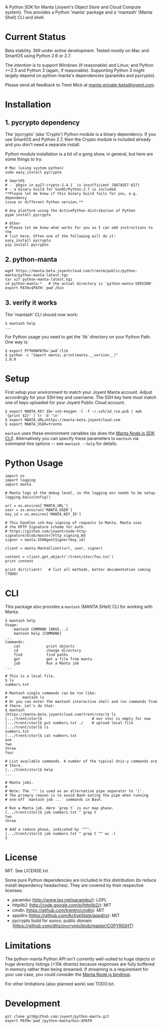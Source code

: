 A Python SDK for Manta (Joyent's Object Store and Cloud Compute system).
This provides a Python 'manta' package and a 'mantash' (Manta Shell) CLI
and shell.


# Current Status

Beta stability. Still under active development. Tested mostly on Mac and
SmartOS using Python 2.6 or 2.7.

The *intention* is to support Windows (if reasonable) and Linux; and
Python >=2.5 and Python 3 (again, if reasonable). Supporting Python 3 might
largely depend on python-manta's dependencies (paramiko and pycrypto).

Please send all feedback to Trent Mick at <manta-private-beta@joyent.com>.


# Installation

## 1. pycrypto dependency

The 'pycrypto' (aka 'Crypto') Python module is a binary dependency. If you
use SmartOS and Python 2.7, then the Crypto module is included already and
you don't need a separate install.

Python module installation is a bit of a gong show, in general, but here are
some things to try:

    # Mac (using system python)
    sudo easy_install pycrypto

    # SmartOS
    # - `pkgin in py27-crypto-2.4.1` is insufficient (DATASET-627)
    # - a binary build for SunOS/Python-2.7 is included
    **Please let me know if this binary build fails for you, e.g. dependency
    issue or different Python version.**

    # Any platform using the ActivePython distribution of Python
    pypm install pycrypto

    # Other
    # Please let me know what works for you so I can add instructions to the
    # list here. Often one of the following will do it:
    easy_install pycrypto
    pip install pycrypto


## 2. python-manta

    wget https://manta-beta.joyentcloud.com/trentm/public/python-manta/python-manta-latest.tgz
    tar xzf python-manta-latest.tgz
    cd python-manta-*   # the actual directory is 'python-manta-VERSION'
    export PATH=$PATH:`pwd`/bin


## 3. verify it works

The 'mantash' CLI should now work:

    $ mantash help
    ...

For Python usage you need to get the 'lib' directory on your Python Path.
One way is:

    $ export PYTHONPATH=`pwd`/lib
    $ python -c "import manta; print(manta.__version__)"
    1.0.0



# Setup

First setup your environment to match your Joyent Manta account. Adjust
accordingly for your SSH key and username. The SSH key here must match
one of keys uploaded for your Joyent Public Cloud account.

    $ export MANTA_KEY_ID=`ssh-keygen -l -f ~/.ssh/id_rsa.pub | awk '{print $2}' | tr -d '\n'`
    $ export MANTA_URL=https://manta-beta.joyentcloud.com
    $ export MANTA_USER=trentm

`mantash` uses these environment variables (as does the [Manta Node.js SDK
CLI](http://wiki.joyent.com/wiki/display/Manta/Manta+CLI+Reference)).
Alternatively you can specify these parameters to `mantash` via command-line
options -- see `mantash --help` for details.


# Python Usage

    import os
    import logging
    import manta

    # Manta logs at the debug level, so the logging env needs to be setup.
    logging.basicConfig()

    url = os.environ['MANTA_URL']
    user = os.environ['MANTA_USER']
    key_id = os.environ['MANTA_KEY_ID']

    # This handles ssh-key signing of requests to Manta. Manta uses
    # the HTTP Signature scheme for auth.
    # https://github.com/joyent/node-http-signature/blob/master/http_signing.md
    signer = manta.SSHAgentSigner(key_id)

    client = manta.MantaClient(url, user, signer)

    content = client.get_object('/trent/stor/foo.txt')
    print content

    print dir(client)   # list all methods, better documentation coming (TODO)


# CLI

This package also provides a `mantash` (MANTA SHell) CLI for working with
Manta:

    $ mantash help
    Usage:
        mantash COMMAND [ARGS...]
        mantash help [COMMAND]
    ...
    Commands:
        cat            print objects
        cd             change directory
        find           find paths
        get            get a file from manta
        job            Run a Manta job
    ...

    # This is a local file.
    $ ls
    numbers.txt

    # Mantash single commands can be run like:
    #       mantash ls
    # Or you can enter the mantash interactive shell and run commands from
    # there. Let's do that:
    $ mantash
    [https://manta-beta.joyentcloud.com/trent/stor]$ ls
    [.../trent/stor]$                       # our stor is empty for now
    [.../trent/stor]$ put numbers.txt ./    # upload local file
    [.../trent/stor]$ ls
    numbers.txt
    [.../trent/stor]$ cat numbers.txt
    one
    two
    three
    four

    # List available commands. A number of the typical Unix-y commands are
    # there.
    [.../trent/stor]$ help
    ...

    # Manta jobs.
    #
    # Note: The '^' is used as an alternative pipe separator to '|'.
    # The primary reason is to avoid Bash eating the pipe when running
    # one-off `mantash job ...` commands in Bash.

    # Run a Manta job. Here `grep t` is our map phase.
    [.../trent/stor]$ job numbers.txt ^ grep t
    two
    three

    # Add a reduce phase, indicated by '^^'.
    [.../trent/stor]$ job numbers.txt ^ grep t ^^ wc -l
    2


# License

MIT. See LICENSE.txt.

Some pure Python dependencies are included in this distribution (to
reduce install dependency headaches). They are covered by their
respective licenses:

- paramiko (http://www.lag.net/paramiko/): LGPL
- httplib2 (http://code.google.com/p/httplib2/): MIT
- cmdln (https://github.com/trentm/cmdln): MIT
- appdirs (https://github.com/ActiveState/appdirs): MIT
- pycrypto build for sunos: public domain
  (https://github.com/dlitz/pycrypto/blob/master/COPYRIGHT)


# Limitations

The python-manta Python API isn't currently well-suited to huge objects
or huge directory listings (>10k dirents) because responses are fully
buffered in memory rather than being streamed. If streaming is a requirement
for your use case, you could consider the [Manta Node.js
bindings](https://github.com/joyent/node-manta).

For other limitations (also planned work) see TODO.txt.


# Development

    git clone git@github.com:joyent/python-manta.git
    export PATH=`pwd`/python-manta/bin:$PATH
